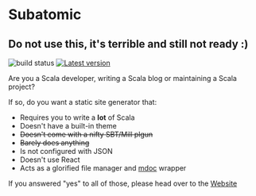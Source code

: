 # Subatomic

## Do not use this, it's terrible and still not ready :)

![build status](https://github.com/indoorvivants/subatomic/workflows/CI/badge.svg)
[![Latest version](https://index.scala-lang.org/indoorvivants/subatomic/latest.svg?color=orange)](https://index.scala-lang.org/indoorvivants/subatomic)


Are you a Scala developer, writing a Scala blog or maintaining a Scala project?

If so, do you want a static site generator that:

* Requires you to write a **lot** of Scala
* Doesn't have a built-in theme
* ~~Doesn't come with a nifty SBT/Mill plgun~~
* ~~Barely does anything~~
* Is not configured with JSON
* Doesn't use React
* Acts as a glorified file manager and [mdoc](https://scalameta.org/mdoc/) wrapper

If you answered "yes" to all of those, please head over to the [Website](https://subatomic.indoorvivants.com)
